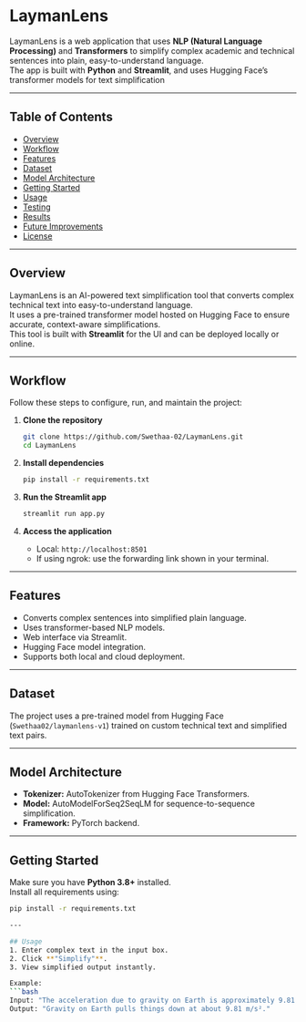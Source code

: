 # LaymanLens

LaymanLens is a web application that uses **NLP (Natural Language Processing)** and **Transformers** to simplify complex academic and technical sentences into plain, easy-to-understand language.  
The app is built with **Python** and **Streamlit**, and uses Hugging Face’s transformer models for text simplification 

---

## Table of Contents
- [Overview](#overview)
- [Workflow](#workflow)
- [Features](#features)
- [Dataset](#dataset)
- [Model Architecture](#model-architecture)
- [Getting Started](#getting-started)
- [Usage](#usage)
- [Testing](#testing)
- [Results](#results)
- [Future Improvements](#future-improvements)
- [License](#license)

---

## Overview
LaymanLens is an AI-powered text simplification tool that converts complex technical text into easy-to-understand language.  
It uses a pre-trained transformer model hosted on Hugging Face to ensure accurate, context-aware simplifications.  
This tool is built with **Streamlit** for the UI and can be deployed locally or online.

---

## Workflow
Follow these steps to configure, run, and maintain the project:

1. **Clone the repository**
    ```bash
    git clone https://github.com/Swethaa-02/LaymanLens.git
    cd LaymanLens
    ```

2. **Install dependencies**
    ```bash
    pip install -r requirements.txt
    ```

3. **Run the Streamlit app**
    ```bash
    streamlit run app.py
    ```

4. **Access the application**
    - Local: `http://localhost:8501`
    - If using ngrok: use the forwarding link shown in your terminal.

---

## Features
- Converts complex sentences into simplified plain language.
- Uses transformer-based NLP models.
- Web interface via Streamlit.
- Hugging Face model integration.
- Supports both local and cloud deployment.

---

## Dataset
The project uses a pre-trained model from Hugging Face (`Swethaa02/laymanlens-v1`) trained on custom technical text and simplified text pairs.

---

## Model Architecture
- **Tokenizer:** AutoTokenizer from Hugging Face Transformers.
- **Model:** AutoModelForSeq2SeqLM for sequence-to-sequence simplification.
- **Framework:** PyTorch backend.

---

## Getting Started
Make sure you have **Python 3.8+** installed.  
Install all requirements using:
```bash
pip install -r requirements.txt

---

## Usage
1. Enter complex text in the input box.  
2. Click **"Simplify"**.  
3. View simplified output instantly.

Example:
```bash
Input: "The acceleration due to gravity on Earth is approximately 9.81 meters per second squared."
Output: "Gravity on Earth pulls things down at about 9.81 m/s²."

